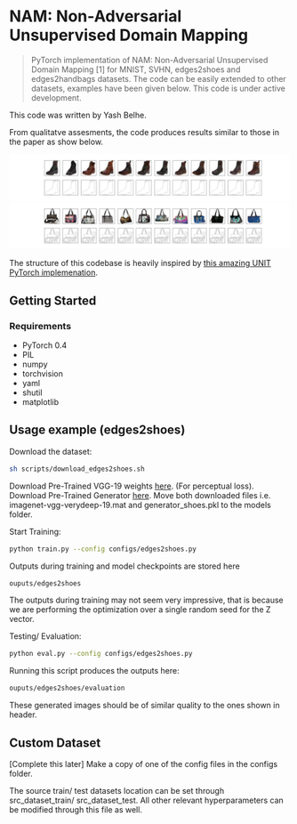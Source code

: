 # NAM: Non-Adversarial Unsupervised Domain Mapping
> PyTorch implementation of NAM: Non-Adversarial Unsupervised Domain Mapping [1] for MNIST, SVHN, edges2shoes and edges2handbags datasets. The code can be easily extended to other datasets, examples have been given below. This code is under active development.

This code was written by Yash Belhe.

From qualitatve assesments, the code produces results similar to those in the paper as show below.

![Edges2Shoes](sample_images/edges2shoes.png)
![Edges2Handbags](sample_images/edges2handbags.png)

The structure of this codebase is heavily inspired by [this amazing UNIT PyTorch implemenation](https://github.com/mingyuliutw/UNIT).

## Getting  Started
### Requirements

* PyTorch 0.4
* PIL
* numpy
* torchvision
* yaml
* shutil
* matplotlib

## Usage example (edges2shoes)

Download the dataset:

```sh
sh scripts/download_edges2shoes.sh
```

Download Pre-Trained VGG-19 weights [here](http://www.vlfeat.org/matconvnet/models/imagenet-vgg-verydeep-19.mat "imagenet-vgg-verydeep-19.mat"). (For perceptual loss).
Download Pre-Trained Generator [here](https://drive.google.com/open?id=16XVS2B86o1lyrYeol533lhkO_1upgcrm "generator_shoes.pkl").
Move both downloaded files i.e. imagenet-vgg-verydeep-19.mat and generator_shoes.pkl to the models folder.

Start Training:
```sh
python train.py --config configs/edges2shoes.py
```

Outputs during training and model checkpoints are stored here 
```sh
ouputs/edges2shoes
```

The outputs during training may not seem very impressive, that is because we are performing the optimization over a single random seed for the Z vector.

Testing/ Evaluation:
```sh
python eval.py --config configs/edges2shoes.py
```

Running this script produces the outputs here:
```sh
ouputs/edges2shoes/evaluation
```
These generated images should be of similar quality to the ones shown in header.

## Custom Dataset

[Complete this later]
Make a copy of one of the config files in the configs folder.

The source train/ test datasets location can be set through src_dataset_train/ src_dataset_test.
All other relevant hyperparameters can be modified through this file as well. 